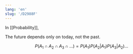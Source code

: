 ```yaml
---
lang: 'en'
slug: '/D2988F'
---
```


In [[Probability]],

The future depends only on today, not the past.

$$
P(A_1 \cap A_2 \cap A_3 \cap \dots) = P(A_1) P(A_2 | A_1) P(A_3 | A_2) \dots
$$
